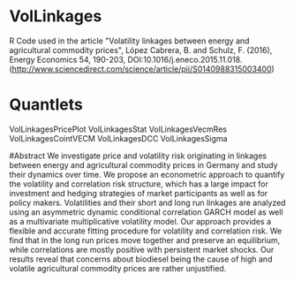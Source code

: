 # VolLinkages
R Code used in the article
"Volatility linkages between energy and agricultural commodity prices",
López Cabrera, B. and Schulz, F. (2016),
Energy Economics 54, 190-203, DOI:10.1016/j.eneco.2015.11.018. 
(http://www.sciencedirect.com/science/article/pii/S0140988315003400)

# Quantlets
VolLinkagesPricePlot
VolLinkagesStat
VolLinkagesVecmRes
VolLinkagesCointVECM
VolLinkagesDCC
VolLinkagesSigma

#Abstract
We investigate price and volatility risk originating in linkages between energy and agricultural 
commodity prices in Germany and study their dynamics over time. We propose an econometric approach 
to quantify the volatility and correlation risk structure, which has a large impact for investment 
and hedging strategies of market participants as well as for policy makers. Volatilities and their 
short and long run linkages are analyzed using an asymmetric dynamic conditional correlation GARCH 
model as well as a multivariate multiplicative volatility model. Our approach provides a flexible 
and accurate fitting procedure for volatility and correlation risk. We find that in the long run 
prices move together and preserve an equilibrium, while correlations are mostly positive with 
persistent market shocks. Our results reveal that concerns about biodiesel being the cause of 
high and volatile agricultural commodity prices are rather unjustified.

